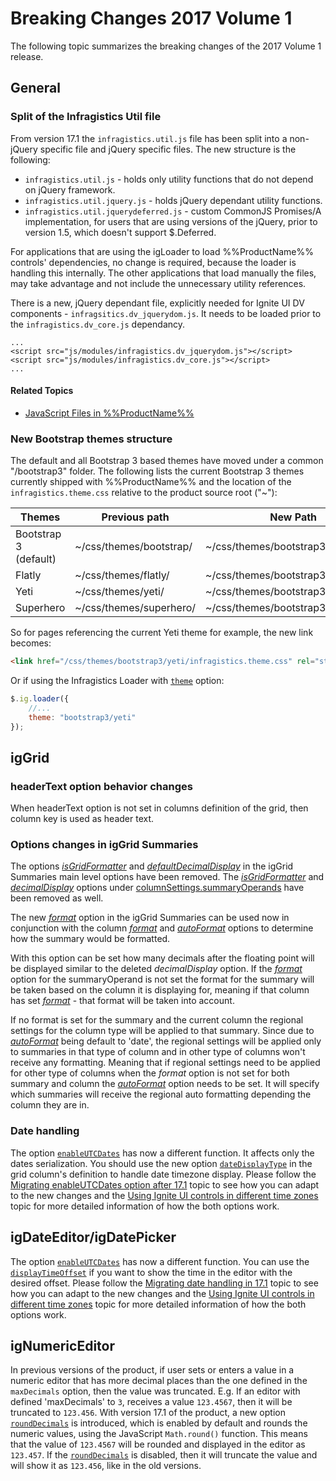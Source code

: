 ﻿<!--
|metadata|
{
    "fileName": "breaking-changes-2017-volume-1",
    "controlName": "",
    "tags": ["Breaking Changes","Known Issues"]
}
|metadata|
-->

# Breaking Changes 2017 Volume 1

The following topic summarizes the breaking changes of the 2017 Volume 1 release.

## General

### Split of the Infragistics Util file

From version 17.1 the `infragistics.util.js` file has been split into a non-jQuery specific file and jQuery specific files. The new structure is the following:

-   `infragistics.util.js` - holds only utility functions that do not depend on jQuery framework.
-   `infragistics.util.jquery.js` - holds jQuery dependant utility functions.
-   `infragistics.util.jquerydeferred.js` - custom CommonJS Promises/A implementation, for users that are using versions of the jQuery, prior to version 1.5, which doesn't support $.Deferred.

For applications that are using the igLoader to load %%ProductName%% controls' dependencies, no change is required, because the loader is handling this internally. The other applications that load manually the files, may take advantage and not include the unnecessary utility references.

There is a new, jQuery dependant file, explicitly needed for Ignite UI DV components - `infragsitics.dv_jquerydom.js`. It needs to be loaded prior to the `infragistics.dv_core.js` dependancy.

```
...
<script src="js/modules/infragistics.dv_jquerydom.js"></script>
<script src="js/modules/infragistics.dv_core.js"></script>
...
```

#### Related Topics
-   [JavaScript Files in %%ProductName%%](Deployment-Guide-JavaScript-Files.html)

### New Bootstrap themes structure

The default and all Bootstrap 3 based themes have moved under a common "/bootstrap3" folder. The following lists the current Bootstrap 3 themes currently shipped with %%ProductName%% and the location of the `infragistics.theme.css` relative to the product source root ("~"):


Themes | Previous path | New Path
-------|---------------|---------
Bootstrap 3 (default) |  ~/css/themes/bootstrap/ | ~/css/themes/bootstrap3/
Flatly | ~/css/themes/flatly/ | ~/css/themes/bootstrap3/flatly/
Yeti | ~/css/themes/yeti/ | ~/css/themes/bootstrap3/yeti/
Superhero | ~/css/themes/superhero/ | ~/css/themes/bootstrap3/superhero/

So for pages referencing the current Yeti theme for example, the new link becomes:
```html
<link href="/css/themes/bootstrap3/yeti/infragistics.theme.css" rel="stylesheet" type="text/css" />
```
Or if using the Infragistics Loader with [`theme`](%%jQueryApiUrl%%/ig.loaderClass#options:settings.theme) option:

```js
$.ig.loader({
    //...
    theme: "bootstrap3/yeti"
});
```

## igGrid

### headerText option behavior changes
When headerText option is not set in columns definition of the grid, then column key is used as header text.

### Options changes in igGrid Summaries
The options [*isGridFormatter*](http://www.igniteui.com/help/api/2016.2/ui.iggridsummaries#options:isGridFormatter) and [*defaultDecimalDisplay*](http://www.igniteui.com/help/api/2016.2/ui.iggridsummaries#options:defaultDecimalDisplay) in the igGrid Summaries main level options have been removed.
The [*isGridFormatter*](http://www.igniteui.com/help/api/2016.2/ui.iggridsummaries#options:columnSettings.summaryOperands.isGridFormatter) and [*decimalDisplay*](http://www.igniteui.com/help/api/2016.2/ui.iggridsummaries#options:columnSettings.summaryOperands.decimalDisplay) options under [columnSettings.summaryOperands](http://www.igniteui.com/help/api/2016.2/ui.iggridsummaries#options:columnSettings.summaryOperands) have been removed as well.

The new [*format*](%%jQueryApiUrl%%/ui.iggridsummaries#options:columnSettings.summaryOperands.format) option in the igGrid Summaries can be used now in conjunction with the column [*format*](%%jQueryApiUrl%%/ui.iggrid#options:columns.format) and [*autoFormat*](%%jQueryApiUrl%%/ui.iggrid#options:autoFormat) options to determine how the summary would be formatted.

With this option can be set how many decimals after the floating point will be displayed similar to the deleted *decimalDisplay* option. If the [*format*](%%jQueryApiUrl%%/ui.iggridsummaries#options:columnSettings.summaryOperands.format) option for the summaryOperand is not set the format for the summary will be taken based on the column it is displaying for, meaning if that column has set [*format*](%%jQueryApiUrl%%/ui.iggrid#options:columns.format) - that format will be taken into account.

If no format is set for the summary and the current column the regional settings for the column type will be applied to that summary. Since due to [*autoFormat*](%%jQueryApiUrl%%/ui.iggrid#options:autoFormat) being default to 'date', the regional settings will be applied only to summaries in that type of column and in other type of columns won't receive any formatting. Meaning that if regional settings need to be applied for other type of columns when the *format* option is not set for both summary and column the [*autoFormat*](%%jQueryApiUrl%%/ui.iggrid#options:autoFormat) option needs to be set. It will specify which summaries will receive the regional auto formatting depending the column they are in.

### Date handling

The option [`enableUTCDates`](%%jQueryApiUrl%%/ui.iggrid#options:enableUTCDates) has now a different function. It affects only the dates serialization. You should use the new option [`dateDisplayType`](%%jQueryApiUrl%%/ui.iggrid#options:columns.dateDisplayType) in the grid column's definition to handle date timezone display. Please follow the [Migrating enableUTCDates option after 17.1](migrating-enableutcdates-option-in-17-1.html) topic to see how you can adapt to the new changes and the [Using Ignite UI controls in different time zones](Using-IgniteUI-controls-in-different-time-zones.html) topic for more detailed information of how the both options work.

## igDateEditor/igDatePicker

The option [`enableUTCDates`](%%jQueryApiUrl%%/ui.igdateeditor#options:enableUTCDates) has now a different function. You can use the [`displayTimeOffset`](%%jQueryApiUrl%%/ui.igdateeditor#options:displayTimeOffset) if you want to show the time in the editor with the desired offset. Please follow the [Migrating date handling in 17.1](igDateEditor-migrating-date-handling-in-17-1.html) topic to see how you can adapt to the new changes and the [Using Ignite UI controls in different time zones](Using-IgniteUI-controls-in-different-time-zones.html) topic for more detailed information of how the both options work.

## igNumericEditor

In previous versions of the product, if user sets or enters a value in a numeric editor that has more decimal places than the one defined in the `maxDecimals` option, then the value was truncated. E.g. If an editor with defined 'maxDecimals' to `3`, receives a value `123.4567`, then it will be truncated to `123.456`. With version 17.1 of the product, a new option [`roundDecimals`](%%jQueryApiUrl%%/ui.ignumericeditor#options:roundDecimals) is introduced, which is enabled by default and rounds the numeric values, using the JavaScript `Math.round()` function. This means that the value of `123.4567` will be rounded and displayed in the editor as `123.457`. If the [`roundDecimals`](%%jQueryApiUrl%%/ui.ignumericeditor#options:roundDecimals) is disabled, then it will truncate the value and will show it as `123.456`, like in the old versions.